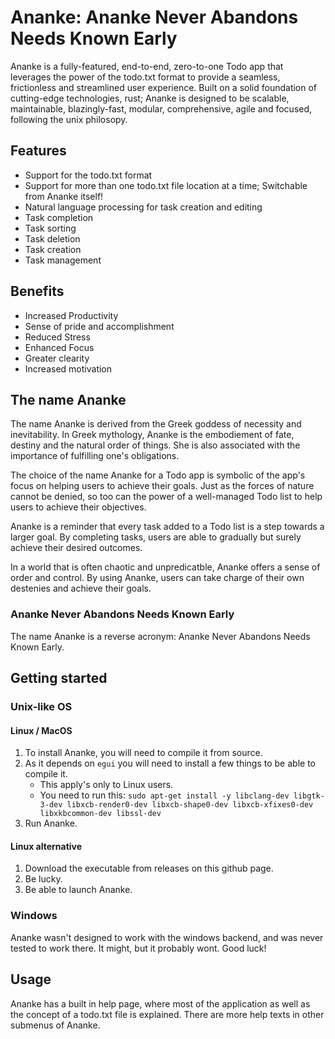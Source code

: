 # Ananke: Ananke Never Abandons Needs Known Early

Ananke is a fully-featured, end-to-end, zero-to-one Todo app that leverages the power of the todo.txt format to provide a seamless, frictionless and streamlined user experience.
Built on a solid foundation of cutting-edge technologies, rust; Ananke is designed to be scalable, maintainable, blazingly-fast, modular, comprehensive, agile and focused, following the unix philosopy.

## Features
- Support for the todo.txt format
- Support for more than one todo.txt file location at a time; Switchable from Ananke itself!
- Natural language processing for task creation and editing
- Task completion
- Task sorting
- Task deletion
- Task creation
- Task management

## Benefits
- Increased Productivity
- Sense of pride and accomplishment
- Reduced Stress
- Enhanced Focus
- Greater clearity
- Increased motivation

## The name Ananke

The name Ananke is derived from the Greek goddess of necessity and inevitability. In Greek mythology, Ananke is the embodiement of fate, destiny and the natural order of things. She is also associated with the importance of fulfilling one's obligations.

The choice of the name Ananke for a Todo app is symbolic of the app's focus on helping users to achieve their goals. Just as the forces of nature cannot be denied, so too can the power of a well-managed Todo list to help users to achieve their objectives.

Ananke is a reminder that every task added to a Todo list is a step towards a larger goal. By completing tasks, users are able to gradually but surely achieve their desired outcomes.

In a world that is often chaotic and unpredicatble, Ananke offers a sense of order and control. By using Ananke, users can take charge of their own destenies and achieve their goals.

### Ananke Never Abandons Needs Known Early

The name Ananke is a reverse acronym: Ananke Never Abandons Needs Known Early.

## Getting started

### Unix-like OS

#### Linux / MacOS

1. To install Ananke, you will need to compile it from source.
2. As it depends on `egui` you will need to install a few things to be able to compile it.
    - This apply's only to Linux users.
    - You need to run this: `sudo apt-get install -y libclang-dev libgtk-3-dev libxcb-render0-dev libxcb-shape0-dev libxcb-xfixes0-dev libxkbcommon-dev libssl-dev`
3. Run Ananke.

#### Linux alternative

1. Download the executable from releases on this github page.
2. Be lucky.
3. Be able to launch Ananke.

### Windows

Ananke wasn't designed to work with the windows backend, and was never tested to work there. It might, but it probably wont. Good luck!

## Usage

Ananke has a built in help page, where most of the application as well as the concept of a todo.txt file is explained.
There are more help texts in other submenus of Ananke.
